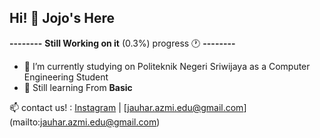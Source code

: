 ## Hi! 👋 Jojo's Here

**--------** **Still Working on it** (0.3%) progress 🕐 **--------**

- 📖 I’m currently studying on Politeknik Negeri Sriwijaya as a Computer Engineering Student
- 🌱 Still learning From **Basic**

📫 contact us! : [Instagram](https://www.instagram.com/joharar.r/) | [jauhar.azmi.edu@gmail.com] (mailto:jauhar.azmi.edu@gmail.com)
